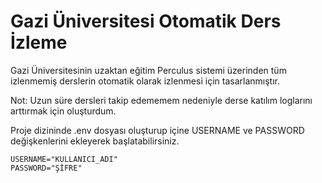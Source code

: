 # Gazi Üniversitesi Otomatik Ders İzleme

Gazi Üniversitesinin uzaktan eğitim Perculus sistemi üzerinden tüm izlenmemiş derslerin 
otomatik olarak izlenmesi için tasarlanmıştır. 

Not: Uzun süre dersleri takip edememem nedeniyle derse katılım loglarını arttırmak için 
oluşturdum.

Proje dizininde .env dosyası oluşturup içine USERNAME ve PASSWORD değişkenlerini ekleyerek
başlatabilirsiniz.

```dotenv
USERNAME="KULLANICI_ADI"
PASSWORD="ŞİFRE"
```
